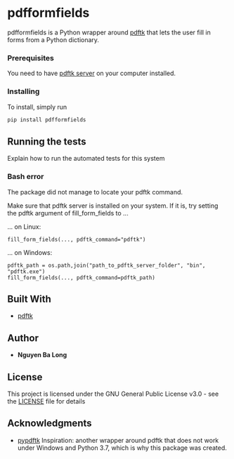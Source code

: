 # pdfformfields

pdfformfields is a Python wrapper around 
[pdftk](https://www.pdflabs.com/tools/pdftk-the-pdf-toolkit/) 
that lets the user fill in forms 
from a Python dictionary.

### Prerequisites

You need to have [pdftk server](https://www.pdflabs.com/tools/pdftk-server/)
 on your computer installed.

### Installing

To install, simply run

``` bash
pip install pdfformfields
```

## Running the tests

Explain how to run the automated tests for this system

### Bash error

The package did not manage to locate your pdftk command.

Make sure that pdftk server is installed on your system.
If it is, try setting the pdftk argument of fill_form_fields to ...

... on Linux:

```
fill_form_fields(..., pdftk_command="pdftk")
```

... on Windows:
```
pdftk_path = os.path,join("path_to_pdftk_server_folder", "bin", "pdftk.exe")
fill_form_fields(..., pdftk_command=pdftk_path)
```

## Built With

* [pdftk](https://www.pdflabs.com/tools/pdftk-the-pdf-toolkit/) 

## Author

* **Nguyen Ba Long**

## License

This project is licensed under the GNU General Public License v3.0 - see the [LICENSE](LICENSE) file for details

## Acknowledgments

* [pypdftk](https://github.com/revolunet/pypdftk) Inspiration: another wrapper around pdftk that does not work under 
Windows and Python 3.7, which is why this package was created.

